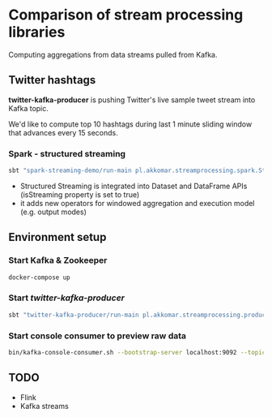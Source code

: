 # Comparison of stream processing libraries
Computing aggregations from data streams pulled from Kafka.

## Twitter hashtags
**twitter-kafka-producer** is pushing Twitter's live sample tweet stream into Kafka topic.

We'd like to compute top 10 hashtags during last 1 minute sliding window that advances every 15 seconds.

### Spark - structured streaming
```bash
sbt "spark-streaming-demo/run-main pl.akkomar.streamprocessing.spark.StructuredStreamingDemo"
```
* Structured Streaming is integrated into Dataset and DataFrame APIs (isStreaming property is set to true)
* it adds new operators for windowed aggregation and execution model (e.g. output modes)

## Environment setup
### Start Kafka & Zookeeper
```bash
docker-compose up
```
### Start _twitter-kafka-producer_
```bash
sbt "twitter-kafka-producer/run-main pl.akkomar.streamprocessing.producer.twitter.TwitterKafkaProducer"
```    
### Start console consumer to preview raw data
```bash
bin/kafka-console-consumer.sh --bootstrap-server localhost:9092 --topic tweets
```


## TODO
* Flink
* Kafka streams